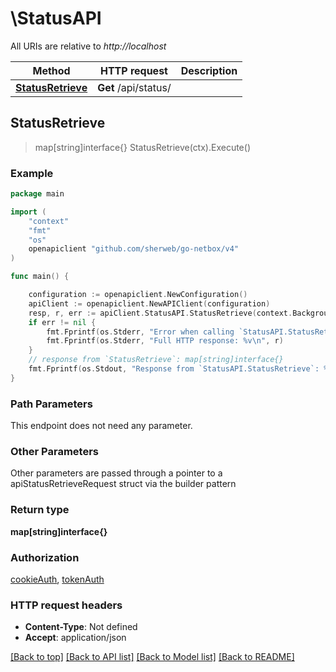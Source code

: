 # \StatusAPI

All URIs are relative to *http://localhost*

Method | HTTP request | Description
------------- | ------------- | -------------
[**StatusRetrieve**](StatusAPI.md#StatusRetrieve) | **Get** /api/status/ | 



## StatusRetrieve

> map[string]interface{} StatusRetrieve(ctx).Execute()





### Example

```go
package main

import (
	"context"
	"fmt"
	"os"
	openapiclient "github.com/sherweb/go-netbox/v4"
)

func main() {

	configuration := openapiclient.NewConfiguration()
	apiClient := openapiclient.NewAPIClient(configuration)
	resp, r, err := apiClient.StatusAPI.StatusRetrieve(context.Background()).Execute()
	if err != nil {
		fmt.Fprintf(os.Stderr, "Error when calling `StatusAPI.StatusRetrieve``: %v\n", err)
		fmt.Fprintf(os.Stderr, "Full HTTP response: %v\n", r)
	}
	// response from `StatusRetrieve`: map[string]interface{}
	fmt.Fprintf(os.Stdout, "Response from `StatusAPI.StatusRetrieve`: %v\n", resp)
}
```

### Path Parameters

This endpoint does not need any parameter.

### Other Parameters

Other parameters are passed through a pointer to a apiStatusRetrieveRequest struct via the builder pattern


### Return type

**map[string]interface{}**

### Authorization

[cookieAuth](../README.md#cookieAuth), [tokenAuth](../README.md#tokenAuth)

### HTTP request headers

- **Content-Type**: Not defined
- **Accept**: application/json

[[Back to top]](#) [[Back to API list]](../README.md#documentation-for-api-endpoints)
[[Back to Model list]](../README.md#documentation-for-models)
[[Back to README]](../README.md)

